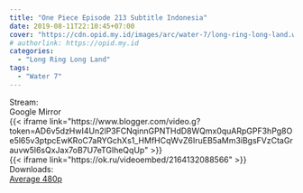 ```yaml
---
title: "One Piece Episode 213 Subtitle Indonesia"
date: 2019-08-11T22:10:45+07:00
cover: "https://cdn.opid.my.id/images/arc/water-7/long-ring-long-land.webp" # Optional, cover
# authorlink: https://opid.my.id
categories:
  - "Long Ring Long Land"
tags:
  - "Water 7"
---
```

<div class="ui menu violet borderless inverted">
  <div class="header item active">
        Stream:
    </div>
  <a class="active item" data-tab="google">
    <i class="google drive icon"></i> Google
  </a>
  <a class="item nounderline" data-tab="mirror">
    <i class="odnoklassniki icon"></i> Mirror
  </a>
</div>
<div class="ui bottom attached tab segment active" style="border:0 !important;" data-tab="google">
 {{< iframe link="https://www.blogger.com/video.g?token=AD6v5dzHwI4Un2lP3FCNqinnGPNTHdD8WQmx0quARpGPF3hPg8Oe5l65v3ptpcEwKRoC7aRYGchXs1_HMfHCqWvZ6IruEB5aMm3iBgsFVzCtaGrauvw5l6sQxJax7oB7U7eTGlheQqUp" >}}
</div>
<div class="ui bottom attached tab segment" style="border:0 !important;" data-tab="mirror">
{{< iframe link="https://ok.ru/videoembed/2164132088566" >}}
</div>
<div class="ui menu violet borderless inverted">
  <div class="header item active">
        Downloads:
    </div>
  <a class="item nounderline" href="https://ouo.io/WjWYDJ" target="_blank" rel="dofollow"><i class="google drive icon"></i>
    Average 480p</a>
</div>